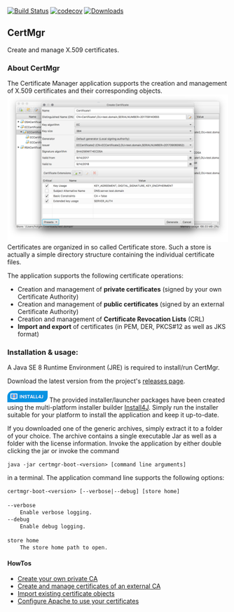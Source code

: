 [![Build Status](https://travis-ci.com/hdecarne/certmgr.svg?branch=master)](https://travis-ci.com/hdecarne/certmgr)
[![codecov](https://codecov.io/gh/hdecarne/certmgr/branch/master/graph/badge.svg)](https://codecov.io/gh/hdecarne/certmgr)
[![Downloads](https://img.shields.io/github/downloads/hdecarne/certmgr/total.svg)](https://github.com/hdecarne/certmgr/releases)

## CertMgr
Create and manage X.509 certificates.

### About CertMgr
The Certificate Manager application supports the creation and management of X.509 certificates and their corresponding objects.
![store view](docs/certmgr1.png)
Certificates are organized in so called Certificate store. Such a store is actually a simple directory structure containing the individual certificate files.

The application supports the following certificate operations:
 * Creation and management of **private certificates** (signed by your own Certificate Authority)
 * Creation and management of **public certificates** (signed by an external Certificate Authority)
 * Creation and management of **Certificate Revocation Lists** (CRL)
 * **Import and export** of certificates (in PEM, DER, PKCS#12 as well as JKS format)

### Installation & usage:
A Java SE 8 Runtime Environment (JRE) is required to install/run CertMgr.

Download the latest version from the project's [releases page](https://github.com/hdecarne/certmgr/releases/latest).

![Install4j](docs/install4j_small.png)
The provided installer/launcher packages have been created using the multi-platform installer builder
[Install4J](https://www.ej-technologies.com/products/install4j/overview.html). Simply run the installer suitable for your platform to install the application and keep it up-to-date.

If you downloaded one of the generic archives, simply extract it to a folder of your choice.
The archive contains a single executable Jar as well as a folder with the license information. Invoke the application by either double clicking the jar or invoke the command

```
java -jar certmgr-boot-<version> [command line arguments]
```

in a terminal. The application command line supports the following options:

```
certmgr-boot-<version> [--verbose|--debug] [store home]

--verbose
	Enable verbose logging.
--debug
	Enable debug logging.

store home
	The store home path to open.
```

#### HowTos
 * [Create your own private CA](http://certmgr.carne.de/howtoLocalCA/)
 * [Create and manage certificates of an external CA](http://certmgr.carne.de/howtoExternalCA/)
 * [Import existing certificate objects](http://certmgr.carne.de/howtoImport/)
 * [Configure Apache to use your certificates](http://certmgr.carne.de/howtoApache/)
